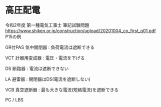 # 高圧配電

令和2年度 第一種電気工事士 筆記試験問題
https://www.shiken.or.jp/construction/upload/20201004_co_first_q01.pdf
P15の例

GR付PAS 気中開閉器 : 負荷電流は遮断できる

VCT 計器用変成器 : 電圧・電流を下げる

DS 断路器 : 電流は遮断できない

LA 避雷器 : 開閉器はDS(電流を遮断しない)

VCB 真空遮断器 : 最も大きな電流(短絡電流)を遮断できる

PC / LBS


